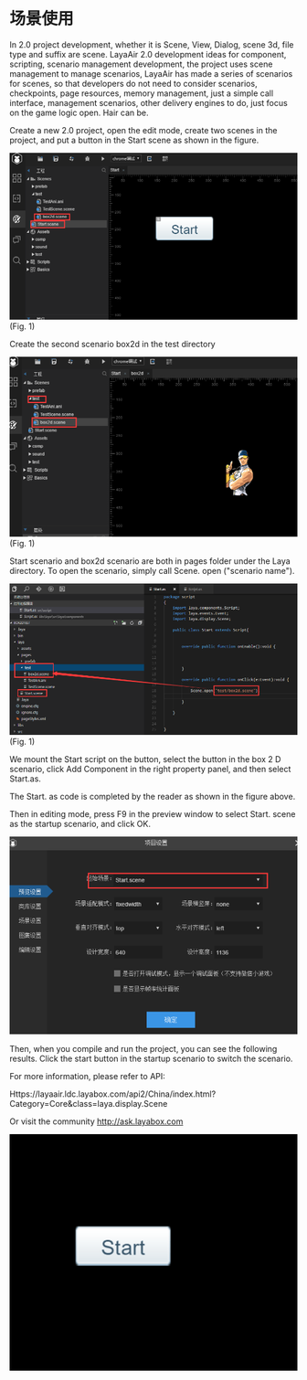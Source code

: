 # 场景使用

In 2.0 project development, whether it is Scene, View, Dialog, scene 3d, file type and suffix are scene. LayaAir 2.0 development ideas for component, scripting, scenario management development, the project uses scene management to manage scenarios, LayaAir has made a series of scenarios for scenes, so that developers do not need to consider scenarios, checkpoints, page resources, memory management, just a simple call interface, management scenarios, other delivery engines to do, just focus on the game logic open. Hair can be.



Create a new 2.0 project, open the edit mode, create two scenes in the project, and put a button in the Start scene as shown in the figure.



![1](img\1.png)(Fig. 1)



Create the second scenario box2d in the test directory

![1](img\2.png)(Fig. 1)

Start scenario and box2d scenario are both in pages folder under the Laya directory. To open the scenario, simply call Scene. open ("scenario name").

![1](img\3.png)(Fig. 1)

We mount the Start script on the button, select the button in the box 2 D scenario, click Add Component in the right property panel, and then select Start.as.

The Start. as code is completed by the reader as shown in the figure above.

Then in editing mode, press F9 in the preview window to select Start. scene as the startup scenario, and click OK.

![1](img\4.png)



Then, when you compile and run the project, you can see the following results. Click the start button in the startup scenario to switch the scenario.

For more information, please refer to API:

Https://layaair.ldc.layabox.com/api2/China/index.html?Category=Core&class=laya.display.Scene

Or visit the community http://ask.layabox.com

![1](img\ide.gif)